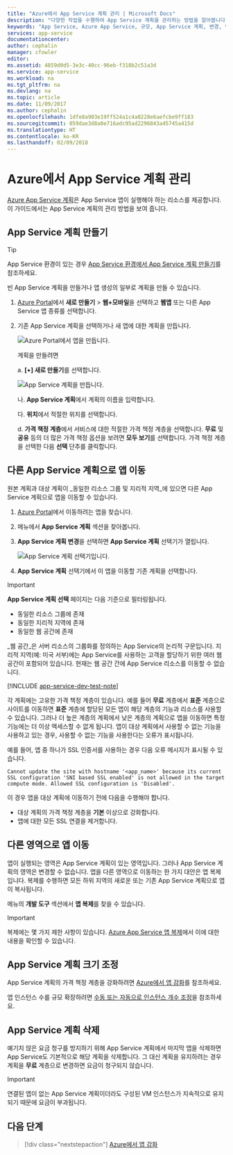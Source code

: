 ```yaml
---
title: "Azure에서 App Service 계획 관리 | Microsoft Docs"
description: "다양한 작업을 수행하여 App Service 계획을 관리하는 방법을 알아봅니다."
keywords: "App Service, Azure App Service, 규모, App Service 계획, 변경, 만들기, 관리, 운영"
services: app-service
documentationcenter: 
author: cephalin
manager: cfowler
editor: 
ms.assetid: 4859d0d5-3e3c-40cc-96eb-f318b2c51a3d
ms.service: app-service
ms.workload: na
ms.tgt_pltfrm: na
ms.devlang: na
ms.topic: article
ms.date: 11/09/2017
ms.author: cephalin
ms.openlocfilehash: 1dfe8a903e19ff524a1c4a0228e6aefcbe9ff183
ms.sourcegitcommit: 059dae3d8a0e716adc95ad2296843a45745a415d
ms.translationtype: HT
ms.contentlocale: ko-KR
ms.lasthandoff: 02/09/2018
---
```

# <a name="manage-an-app-service-plan-in-azure"></a>Azure에서 App Service 계획 관리

[Azure App Service 계획](azure-web-sites-web-hosting-plans-in-depth-overview.md)은 App Service 앱이 실행해야 하는 리소스를 제공합니다. 이 가이드에서는 App Service 계획의 관리 방법을 보여 줍니다.

## <a name="create-an-app-service-plan"></a>App Service 계획 만들기

> [!TIP]
> App Service 환경이 있는 경우 [App Service 환경에서 App Service 계획 만들기](environment/app-service-web-how-to-create-a-web-app-in-an-ase.md#createplan)를 참조하세요.

빈 App Service 계획을 만들거나 앱 생성의 일부로 계획을 만들 수 있습니다.

1. [Azure Portal](https://portal.azure.com)에서 **새로 만들기** > **웹+모바일**을 선택하고 **웹앱** 또는 다른 App Service 앱 종류를 선택합니다.

2. 기존 App Service 계획을 선택하거나 새 앱에 대한 계획을 만듭니다.

   ![Azure Portal에서 앱을 만듭니다.][createWebApp]

   계획을 만들려면

   a. **[+] 새로 만들기**를 선택합니다.

      ![App Service 계획을 만듭니다.][createASP] 

   나. **App Service 계획**에서 계획의 이름을 입력합니다.

   다. **위치**에서 적절한 위치를 선택합니다.

   d. **가격 책정 계층**에서 서비스에 대한 적절한 가격 책정 계층을 선택합니다. **무료** 및 **공유** 등의 더 많은 가격 책정 옵션을 보려면 **모두 보기**를 선택합니다. 가격 책정 계층을 선택한 다음 **선택** 단추를 클릭합니다.

<a name="move"></a>

## <a name="move-an-app-to-another-app-service-plan"></a>다른 App Service 계획으로 앱 이동

원본 계획과 대상 계획이 _동일한 리소스 그룹 및 지리적 지역_에 있으면 다른 App Service 계획으로 앱을 이동할 수 있습니다.

1. [Azure Portal](https://portal.azure.com)에서 이동하려는 앱을 찾습니다.

2. 메뉴에서 **App Service 계획** 섹션을 찾아봅니다.

3. **App Service 계획 변경**을 선택하면 **App Service 계획** 선택기가 열립니다.

   ![App Service 계획 선택기입니다.][change] 

4. **App Service 계획** 선택기에서 이 앱을 이동할 기존 계획을 선택합니다.   

> [!IMPORTANT]
> **App Service 계획 선택** 페이지는 다음 기준으로 필터링됩니다. 
> - 동일한 리소스 그룹에 존재 
> - 동일한 지리적 지역에 존재 
> - 동일한 웹 공간에 존재  
> 
> _웹 공간_은 서버 리소스의 그룹화를 정의하는 App Service의 논리적 구문입니다. 지리적 지역(예: 미국 서부)에는 App Service를 사용하는 고객을 할당하기 위한 여러 웹 공간이 포함되어 있습니다. 현재는 웹 공간 간에 App Service 리소스를 이동할 수 없습니다. 
> 

[!INCLUDE [app-service-dev-test-note](../../includes/app-service-dev-test-note.md)]

각 계획에는 고유한 가격 책정 계층이 있습니다. 예를 들어 **무료** 계층에서 **표준** 계층으로 사이트를 이동하면 **표준** 계층에 할당된 모든 앱이 해당 계층의 기능과 리소스를 사용할 수 있습니다. 그러나 더 높은 계층의 계획에서 낮은 계층의 계획으로 앱을 이동하면 특정 기능에는 더 이상 액세스할 수 없게 됩니다. 앱이 대상 계획에서 사용할 수 없는 기능을 사용하고 있는 경우, 사용할 수 없는 기능을 사용한다는 오류가 표시됩니다. 

예를 들어, 앱 중 하나가 SSL 인증서를 사용하는 경우 다음 오류 메시지가 표시될 수 있습니다.

`Cannot update the site with hostname '<app_name>' because its current SSL configuration 'SNI based SSL enabled' is not allowed in the target compute mode. Allowed SSL configuration is 'Disabled'.`

이 경우 앱을 대상 계획에 이동하기 전에 다음을 수행해야 합니다.
- 대상 계획의 가격 책정 계층을 **기본** 이상으로 강화합니다.
- 앱에 대한 모든 SSL 연결을 제거합니다.

## <a name="move-an-app-to-a-different-region"></a>다른 영역으로 앱 이동

앱이 실행되는 영역은 App Service 계획이 있는 영역입니다. 그러나 App Service 계획의 영역은 변경할 수 없습니다. 앱을 다른 영역으로 이동하는 한 가지 대안은 앱 복제입니다. 복제를 수행하면 모든 하위 지역의 새로운 또는 기존 App Service 계획으로 앱이 복사됩니다.

메뉴의 **개발 도구** 섹션에서 **앱 복제**를 찾을 수 있습니다.

> [!IMPORTANT]
> 복제에는 몇 가지 제한 사항이 있습니다. [Azure App Service 앱 복제](app-service-web-app-cloning.md)에서 이에 대한 내용을 확인할 수 있습니다.

## <a name="scale-an-app-service-plan"></a>App Service 계획 크기 조정

App Service 계획의 가격 책정 계층을 강화하려면 [Azure에서 앱 강화](web-sites-scale.md)를 참조하세요.

앱 인스턴스 수를 규모 확장하려면 [수동 또는 자동으로 인스턴스 개수 조정](../monitoring-and-diagnostics/insights-how-to-scale.md)을 참조하세요.

<a name="delete"></a>

## <a name="delete-an-app-service-plan"></a>App Service 계획 삭제

예기치 않은 요금 청구를 방지하기 위해 App Service 계획에서 마지막 앱을 삭제하면 App Service도 기본적으로 해당 계획을 삭제합니다. 그 대신 계획을 유지하려는 경우 계획을 **무료** 계층으로 변경하면 요금이 청구되지 않습니다.

> [!IMPORTANT]
> 연결된 앱이 없는 App Service 계획이더라도 구성된 VM 인스턴스가 지속적으로 유지되기 때문에 요금이 부과됩니다.

## <a name="next-steps"></a>다음 단계

> [!div class="nextstepaction"]
> [Azure에서 앱 강화](web-sites-scale.md)

[change]: ./media/azure-web-sites-web-hosting-plans-in-depth-overview/change-appserviceplan.png
[createASP]: ./media/azure-web-sites-web-hosting-plans-in-depth-overview/create-appserviceplan.png
[createWebApp]: ./media/azure-web-sites-web-hosting-plans-in-depth-overview/create-web-app.png
